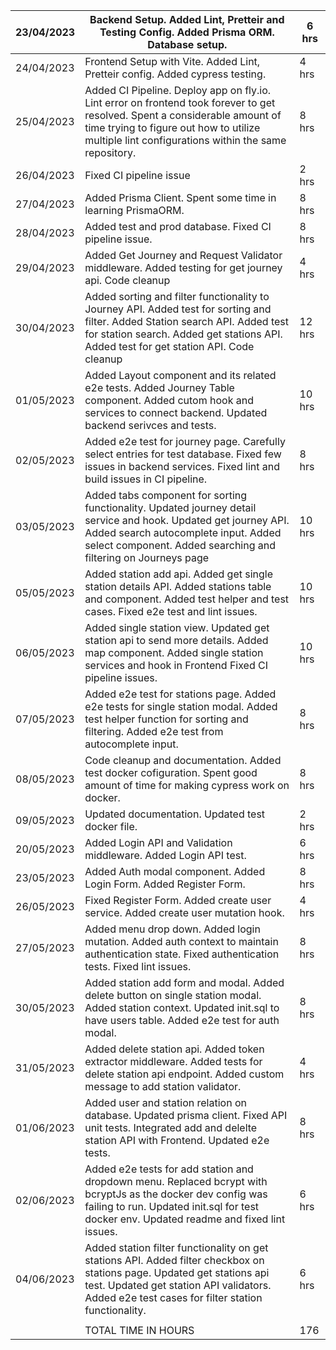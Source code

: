 |23/04/2023|Backend Setup. Added Lint, Pretteir and Testing Config. Added Prisma ORM. Database setup.                                                                                                                                        |6 hrs |
|----------|---------------------------------------------------------------------------------------------------------------------------------------------------------------------------------------------------------------------------------|------|
|24/04/2023|Frontend Setup with Vite. Added Lint, Pretteir config. Added cypress testing.                                                                                                                                                    |4 hrs |
|25/04/2023|Added CI Pipeline. Deploy app on fly.io. Lint error on frontend took forever to get resolved. Spent a considerable amount of time trying to  figure out how to utilize multiple lint configurations  within the same repository. |8 hrs |
|26/04/2023|Fixed CI pipeline issue                                                                                                                                                                                                          |2 hrs |
|27/04/2023|Added Prisma Client. Spent some time in learning PrismaORM.                                                                                                                                                                      |8 hrs |
|28/04/2023|Added test and prod database. Fixed CI pipeline issue.                                                                                                                                                                           |8 hrs |
|29/04/2023|Added Get Journey and Request Validator middleware. Added testing for get journey api. Code cleanup                                                                                                                              |4 hrs |
|30/04/2023|Added sorting and filter functionality to Journey API. Added test for sorting and filter. Added Station search API. Added test for station search. Added get stations API. Added test for get station API. Code cleanup          |12 hrs|
|01/05/2023|Added Layout component and its related e2e tests. Added Journey Table component. Added cutom hook and services to connect backend. Updated backend serivces and tests.                                                           |10 hrs|
|02/05/2023|Added e2e test for journey page. Carefully select entries for test database. Fixed few issues in backend services. Fixed lint and build issues in CI pipeline.                                                                   |8 hrs |
|03/05/2023|Added tabs component for sorting functionality. Updated journey detail service and hook. Updated get journey API. Added search autocomplete input. Added select component. Added searching and filtering on Journeys page        |10 hrs|
|05/05/2023|Added station add api. Added get single station details API. Added stations table and component. Added test helper and test cases. Fixed e2e test and lint issues.                                                               |10 hrs|
|06/05/2023|Added single station view. Updated get station api to send more details. Added map component. Added single station services and hook in Frontend Fixed CI pipeline issues.                                                       |10 hrs|
|07/05/2023|Added e2e test for stations page. Added e2e tests for single station modal. Added test helper function for sorting and filtering. Added e2e test from autocomplete input.                                                        |8 hrs |
|08/05/2023|Code cleanup and documentation. Added test docker cofiguration. Spent good amount of time for making cypress work on docker.                                                                                                     |8 hrs |
|09/05/2023|Updated documentation. Updated test docker file.                                                                                                                                                                                 |2 hrs |
|20/05/2023|Added Login API and Validation middleware. Added Login API test.                                                                                                                                                                 |6 hrs |
|23/05/2023|Added Auth modal component. Added Login Form. Added Register Form.                                                                                                                                                               |8 hrs |
|26/05/2023|Fixed Register Form. Added create user service. Added create user mutation hook.                                                                                                                                                 |4 hrs |
|27/05/2023|Added menu drop down. Added login mutation. Added auth context to maintain authentication state. Fixed authentication tests. Fixed lint issues.                                                                                  |8 hrs |
|30/05/2023|Added station add form and modal. Added delete button on single station modal. Added station context. Updated init.sql to have users table. Added e2e test for auth modal.                                                       |8 hrs |
|31/05/2023|Added delete station api. Added token extractor middleware. Added tests for delete station api endpoint. Added custom message to add station validator.                                                                          |4 hrs |
|01/06/2023|Added user and station relation on database. Updated prisma client. Fixed API unit tests. Integrated add and delelte station API with Frontend. Updated e2e tests.                                                               |8 hrs |
|02/06/2023|Added e2e tests for add station and dropdown menu. Replaced bcrypt with bcryptJs as the docker dev config was failing to run. Updated init.sql for test docker env. Updated readme and fixed lint issues.                        |6 hrs |
|04/06/2023|Added station filter functionality on get stations API. Added filter checkbox on stations page. Updated get stations api test. Updated get station API validators. Added e2e test cases for filter station functionality.        |6 hrs |
|          |                                                                                                                                                                                                                                 |      |
|          |TOTAL TIME IN HOURS                                                                                                                                                                                                              |176   |
